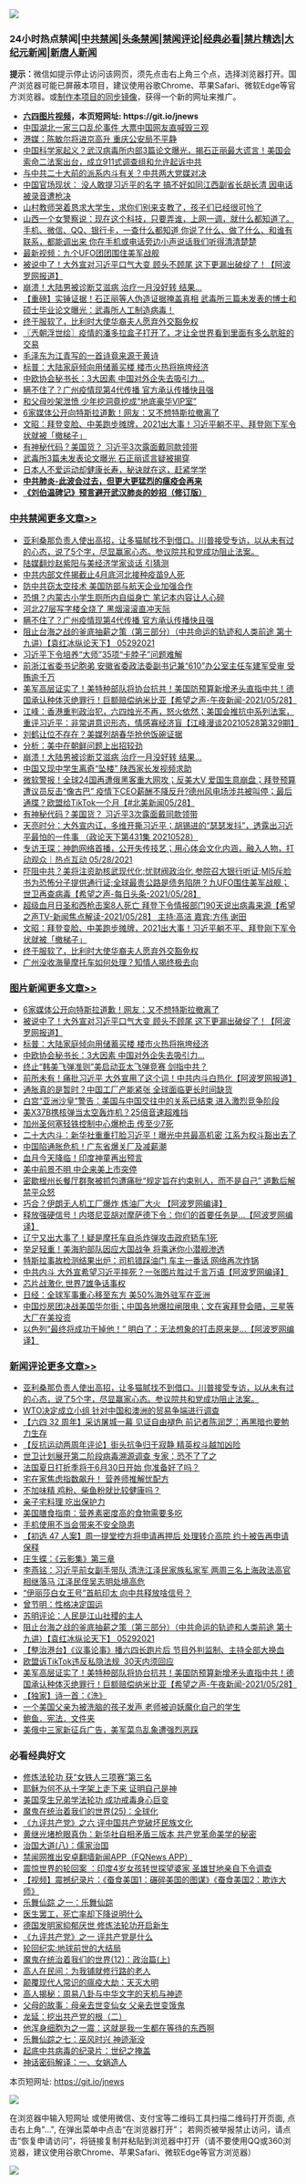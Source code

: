 ![](https://raw.githubusercontent.com/fqnews/bnews/master/64photo/fqnews-qr.jpg)

<div id="tt">
<h3>24小时热点禁闻|<a href="#%E4%B8%AD%E5%85%B1%E7%A6%81%E9%97%BB%E6%9B%B4%E5%A4%9A%E6%96%87%E7%AB%A0">中共禁闻</a>|<a href="#%E5%9B%BE%E7%89%87%E6%96%B0%E9%97%BB%E6%9B%B4%E5%A4%9A%E6%96%87%E7%AB%A0">头条禁闻</a>|<a href="#%E6%96%B0%E9%97%BB%E8%AF%84%E8%AE%BA%E6%9B%B4%E5%A4%9A%E6%96%87%E7%AB%A0">禁闻评论|<a href="#%E5%BF%85%E7%9C%8B%E7%BB%8F%E5%85%B8%E5%A5%BD%E6%96%87">经典必看|<a href="/video.md#%E7%A6%81%E7%89%87%E7%B2%BE%E9%80%89">禁片精选</a>|<a href="https://github.com/fqnews/djy/blob/master/gb/nf1351518.md#1">大纪元新闻</a>|<a href="https://github.com/fqnews/ntdtv/blob/master/gb/prog204.md#1">新唐人新闻</a></h3>
<div><b>提示：</b>微信如提示停止访问该网页，须先点击右上角三个点，选择浏览器打开。国产浏览器可能已屏蔽本项目，建议使用谷歌Chrome、苹果Safari、微软Edge等官方浏览器。或<a href="https://github.com/fqnews/bnews/blob/master/%E5%88%B6%E4%BD%9Cgit%E7%A6%81%E9%97%BB%E9%95%9C%E5%83%8F.md">制作本项目的同步镜像</a>，获得一个新的网址来推广。</div>
<ul>
<li><b><a href="http://d1.bdrive.tk/64.mp4" target="_blank">六四图片视频</a>，本页短网址: https://git.io/jnews</b></li>
<li><a href="/cbnews/20210529/1555892.md">中国湖北一家三口乱伦事件 大票中国网友直喊毁三观</a></li>
<li><a href="/cbnews/20210528/1555698.md">港媒：陈敏尔将进京高升 重庆公安局不平静</a></li>
<li><a href="/bannedvideo/20210529/1555925.md">中国科学家起义？武汉病毒所内部3篇论文曝光，揭石正丽最大谎言！美国会索命二法案出台，成立911式调查组和允许起诉中共</a></li>
<li><a href="/cbnews/20210528/1555727.md">与中共二十大前的派系内斗有关？中共两大党媒对决</a></li>
<li><a href="/bannedvideo/20210529/1555899.md">中国官场现状： 没人敢提习近平的名字 搞不好如同江西副省长胡长清 因电话被录音遭枪决</a></li>
<li><a href="/lifebaike/20210529/1555932.md">山村教师哭着恳求大学生，求你们别来支教了，孩子们已经很可怜了</a></li>
<li><a href="/bannedvideo/20210529/1556066.md">山西一个女警察说：现在这个科技，只要弄谁，上网一调，就什么都知道了。手机、微信、QQ、银行卡，一查什么都知道 你说了什么、做了什么、和谁有联系，都能调出来  你在手机或电话旁边小声说话我们听得清清楚楚</a></li>
<li><a href="/cnnews/20210528/1555779.md">最新视频：九个UFO团团围住美军战舰</a></li>
<li><a href="/topimagenews/20210529/1556099.md">被说中了！大外宣对习近平口气大变 顾头不顾尾 这下更漏出破绽了！【阿波罗网报道】</a></li>
<li><a href="/cbnews/20210529/1556072.md">崩溃！大陆男被诊断艾滋病 治疗一月没好转 结果…</a></li>
<li><a href="/bannedvideo/20210529/1555960.md">【重磅】实锤证据！石正丽等人伪造证据掩盖真相  武毒所三篇未发表的博士和硕士毕业论文曝光：武毒所人工制造病毒！</a></li>
<li><a href="/cbnews/20210529/1555911.md">终于服软了，比利时大使华裔夫人愿弃外交豁免权</a></li>
<li><a href="/ssgc/20210529/1555963.md">〖兲朝浮世绘〗疫情的潘多拉盒子打开了，才让全世界看到里面有多么肮脏的交易</a></li>
<li><a href="/cnnews/20210529/1555938.md">毛泽东为江青写的一首诗竟来源于黄诗</a></li>
<li><a href="/topimagenews/20210529/1555930.md">标普：大陆家庭倾向用储蓄买楼 楼市火热将拖垮经济</a></li>
<li><a href="/topimagenews/20210529/1555876.md">中欧协会秘书长：3大因素 中国对外企失去吸引力…</a></li>
<li><a href="/cbnews/20210529/1556167.md">瞒不住了？广州疫情现第4代传播 官方承认传播快且强</a></li>
<li><a href="/cnnews/20210529/1555816.md">和父母吵架泄愤 少年挖洞竟挖成“地底豪华VIP室”</a></li>
<li><a href="/topimagenews/20210529/1556157.md">6家媒体公开向特斯拉道歉！网友：又不想特斯拉撤离了</a></li>
<li><a href="/cbnews/20210529/1555953.md">文昭：拜登变脸、中美跑步摊牌，2021出大事！习近平躺不平、拜登刚下军令状就被「撤梯子」</a></li>
<li><a href="/cbnews/20210529/1556028.md">有神秘代码？美国货？ 习近平3次露面戴同款领带</a></li>
<li><a href="/cnnews/20210529/1556035.md">武毒所3篇未发表论文曝光 石正丽谎言疑被揭穿</a></li>
<li><a href="/health/20210529/1555921.md">日本人不爱运动却健康长寿，秘诀就在这，赶紧学学</a></li>
<li><b><a href="/comments/20200211/1275071.md" target="_blank">中共肺炎-此波会过去，但更大更猛烈的瘟疫会再来</a></b></li>
<li><b><a href="/comments/20200207/1272816.md" target="_blank">《刘伯温碑记》预言避开武汉肺炎的妙招（修订版）</a></b></li>
</ul>
</div>

<div class="catlist">
<h3><a href="/cbnews/" target="_blank">中共禁闻</a><span><a href="/cbnews/" target="_blank" rel="nofollow">更多文章>></a></span></h3>
<ul>
<li><a href="/comments/20210529/1556219.md" target="_blank">亚利桑那负责人使出高招，让多猫腻找不到借口。川普接受专访，以从未有过的心态，说了5个字，尽显赢家心态。参议院共和党成功阻止法案。</a></li>
<li><a href="/cbnews/20210529/1556201.md" target="_blank">陆媒翻炒赵紫阳与美经济学家谈话 引猜测</a></li>
<li><a href="/cbnews/20210529/1556199.md" target="_blank">中共内部文件揭截止4月底河北接种疫苗9人死</a></li>
<li><a href="/cbnews/20210529/1556179.md" target="_blank">防中共窃太空技术 美国防部与航天企业加强合作</a></li>
<li><a href="/cbnews/20210529/1556178.md" target="_blank">恐惧？内蒙古小学生厕所内自缢身亡 笔记本内容让人心碎</a></li>
<li><a href="/cbnews/20210529/1556171.md" target="_blank">河北27层写字楼全烧了 黑烟滚滚直冲天际</a></li>
<li><a href="/cbnews/20210529/1556167.md" target="_blank">瞒不住了？广州疫情现第4代传播 官方承认传播快且强</a></li>
<li><a href="/comments/20210529/1556127.md" target="_blank">阻止台海之战的釜底抽薪之策（第三部分）（中共命运的轨迹和人类前途  第十九讲）【袁红冰纵论天下】 05292021</a></li>
<li><a href="/cbnews/20210529/1556121.md" target="_blank">习近平下令培养“大师”35项“卡脖子”问题难解</a></li>
<li><a href="/cbnews/20210529/1556100.md" target="_blank">前浙江省委书记胞弟 安徽省委政法委副书记兼“610”办公室主任车建军受审 受贿逾千万</a></li>
<li><a href="/comments/20210529/1556098.md" target="_blank">美军高层证实了！美特种部队将协台抗共！美国防预算新增矛头直指中共！德国承认种体灭绝罪行！巨额赔偿纳米比亚【希望之声-午夜新闻-2021/05/28】</a></li>
<li><a href="/cbnews/20210529/1556087.md" target="_blank">江峰：香港重判政治犯，六四烛光不再，怒火依然；美国会推抗中系列法案，重评习近平：非常讲意识形态，情感寡经济盲【江峰漫谈20210528第329期】</a></li>
<li><a href="/cbnews/20210529/1556080.md" target="_blank">刘鹤让位不存在？美媒列胡春华抢他饭碗证据</a></li>
<li><a href="/cbnews/20210529/1556079.md" target="_blank">分析：美中在朝鲜问题上出招较劲</a></li>
<li><a href="/cbnews/20210529/1556072.md" target="_blank">崩溃！大陆男被诊断艾滋病 治疗一月没好转 结果…</a></li>
<li><a href="/cbnews/20210529/1556047.md" target="_blank">中国又现中学生离奇“坠楼” 陕西家长发视频求助</a></li>
<li><a href="/comments/20210529/1556042.md" target="_blank">微软警报！全球24国再遭俄黑客重大网攻；反美大V 爱国生意崩盘；拜登预算遭议员反击“像古巴” 疫情下CEO薪酬不降反升?德州风电场涉共被叫停；最后通牒？欧盟给TikTok一个月【#北美新闻05/28】</a></li>
<li><a href="/cbnews/20210529/1556028.md" target="_blank">有神秘代码？美国货？ 习近平3次露面戴同款领带</a></li>
<li><a href="/cbnews/20210529/1556027.md" target="_blank">天亮时分：大外宣内讧，多维开撕习近平；胡锡进的“瑟瑟发抖”，透露出习近平最怕的一件事 （政论天下第431集 20210528）</a></li>
<li><a href="/comments/20210529/1555980.md" target="_blank">专访王琛：神韵网络首播，公开失传技艺；用心体会文化内涵，融入人物，打动观众｜热点互动 05/28/2021</a></li>
<li><a href="/comments/20210529/1555967.md" target="_blank">吓阻中共？美将注资助核武现代化;忧财阀政治化 参院召大银行听证;MI5斥脸书为恐怖分子提供通行证;全球最贵公路是债务陷阱？九UFO围住美军战舰；世卫再查病毒【希望之声-每日头条-2021/05/28】</a></li>
<li><a href="/comments/20210529/1555966.md" target="_blank">超级血月日圣和西枪击案8人死亡  拜登下令情报部门90天说出病毒来源【希望之声TV-新闻焦点解读-2021/05/28】 主持:高洁  嘉宾:方伟  谢田</a></li>
<li><a href="/cbnews/20210529/1555953.md" target="_blank">文昭：拜登变脸、中美跑步摊牌，2021出大事！习近平躺不平、拜登刚下军令状就被「撤梯子」</a></li>
<li><a href="/cbnews/20210529/1555911.md" target="_blank">终于服软了，比利时大使华裔夫人愿弃外交豁免权</a></li>
<li><a href="/cbnews/20210529/1555901.md" target="_blank">广州没收海量摩托车如何处理？知情人揭终极去向</a></li>

</ul>
</div>
<div class="catlist">
<h3><a href="/topimagenews/" target="_blank">图片新闻</a><span><a href="/topimagenews/" target="_blank" rel="nofollow">更多文章>></a></span></h3>
<ul>
<li><a href="/topimagenews/20210529/1556157.md" target="_blank">6家媒体公开向特斯拉道歉！网友：又不想特斯拉撤离了</a></li>
<li><a href="/topimagenews/20210529/1556099.md" target="_blank">被说中了！大外宣对习近平口气大变 顾头不顾尾 这下更漏出破绽了！【阿波罗网报道】</a></li>
<li><a href="/topimagenews/20210529/1555930.md" target="_blank">标普：大陆家庭倾向用储蓄买楼 楼市火热将拖垮经济</a></li>
<li><a href="/topimagenews/20210529/1555876.md" target="_blank">中欧协会秘书长：3大因素 中国对外企失去吸引力…</a></li>
<li><a href="/topimagenews/20210529/1555852.md" target="_blank">终止“韩美飞弹准则”美启动亚太飞弹竞赛 剑指中共？</a></li>
<li><a href="/topimagenews/20210528/1555477.md" target="_blank">前所未有！痛批习近平 大外宣用了这个词！中共内斗白热化【阿波罗网报道】</a></li>
<li><a href="/topimagenews/20210528/1555148.md" target="_blank">通胀真的是暂时？中国工厂产能紧张 全球面临更长时间缺货</a></li>
<li><a href="/topimagenews/20210527/1554774.md" target="_blank">白宫“亚洲沙皇”警告：美国与中国交往中的关系已结束 进入激烈竞争阶段</a></li>
<li><a href="/topimagenews/20210527/1554539.md" target="_blank">美X37B携核弹当太空轰炸机？25倍音速超难挡</a></li>
<li><a href="/topimagenews/20210527/1554450.md" target="_blank">加州圣何塞轻铁控制中心爆枪击 传至少7死</a></li>
<li><a href="/topimagenews/20210526/1554119.md" target="_blank">二十大内斗：新华社重重打脸习近平！曝光中共最高机密 江系为权斗豁出去了</a></li>
<li><a href="/topimagenews/20210526/1554065.md" target="_blank">中国陷通胀危机！广东省爆关厂及减薪潮</a></li>
<li><a href="/topimagenews/20210526/1554015.md" target="_blank">血月今天降临！印度神童再出预言</a></li>
<li><a href="/topimagenews/20210526/1553823.md" target="_blank">美中前景不明 中企来美上市突停</a></li>
<li><a href="/topimagenews/20210526/1553805.md" target="_blank">密歇根州长餐厅群聚被抓包遭痛批“规定旨在约束别人，而不是自己” 道歉后解禁平众怒</a></li>
<li><a href="/topimagenews/20210525/1553428.md" target="_blank">巧合？伊朗无人机工厂爆炸 炼油厂大火 【阿波罗网编译】</a></li>
<li><a href="/topimagenews/20210525/1553330.md" target="_blank">释放强硬信号！内塔尼亚胡对摩萨德下令：你们的首要任务是…【阿波罗网编译】</a></li>
<li><a href="/topimagenews/20210525/1553122.md" target="_blank">辽宁又出大事了！疑是摩托车自杀炸弹攻击政府轿车1死</a></li>
<li><a href="/topimagenews/20210524/1552810.md" target="_blank">举足轻重！美海豹部队因应大国战争 将乘迷你小潜舰渗透</a></li>
<li><a href="/topimagenews/20210524/1552783.md" target="_blank">特斯拉事故检测结果出炉：司机错踩油门 车主一番话 网络再次炸锅</a></li>
<li><a href="/topimagenews/20210524/1552691.md" target="_blank">中共内斗 大外宣希望习近平摔死？一张图片胜过千言万语【阿波罗网编译】</a></li>
<li><a href="/topimagenews/20210524/1552507.md" target="_blank">芯片战激化 世界7雄争话事权</a></li>
<li><a href="/topimagenews/20210524/1552502.md" target="_blank">日经：全球军事重心移至东方 美50%海外驻军在亚洲</a></li>
<li><a href="/topimagenews/20210522/1551799.md" target="_blank">中国炒房团决战美国华尔街；中国各地爆拉闸限电；文在寅拜登会晤，三星等大厂在美投资</a></li>
<li><a href="/topimagenews/20210522/1551696.md" target="_blank">以色列“最终将成功干掉他！” 明白了：无法想象的打击原来是&#8230;【阿波罗网编译】</a></li>

</ul>
</div>
<div class="catlist">
<h3><a href="/comments/" target="_blank">新闻评论</a><span><a href="/comments/" target="_blank" rel="nofollow">更多文章>></a></span></h3>
<ul>
<li><a href="/comments/20210529/1556219.md" target="_blank">亚利桑那负责人使出高招，让多猫腻找不到借口。川普接受专访，以从未有过的心态，说了5个字，尽显赢家心态。参议院共和党成功阻止法案。</a></li>
<li><a href="/comments/20210529/1556207.md" target="_blank">WTO决定成立小组 针对中国和澳洲的贸易争端进行调查</a></li>
<li><a href="/comments/20210529/1556190.md" target="_blank">【六四 32 周年】采访屠城一幕 见证自由褪色 前记者陈润芝：再黑暗也要勉力生存</a></li>
<li><a href="/comments/20210529/1556189.md" target="_blank">【反抗运动两周年评论】街头抗争归于寂静 精英权斗越加凶险</a></li>
<li><a href="/comments/20210529/1556187.md" target="_blank">世卫计划展开第二阶段病毒溯源调查 专家：恐不了了之</a></li>
<li><a href="/comments/20210529/1556186.md" target="_blank">法国夏日打折季将于6月30日开始 你准备好了吗？</a></li>
<li><a href="/comments/20210529/1556182.md" target="_blank">宅在家焦虑指数飙升！ 营养师推解忧配方</a></li>
<li><a href="/comments/20210529/1556181.md" target="_blank">不加味精 鸡粉、柴鱼粉就比较健康吗？</a></li>
<li><a href="/comments/20210529/1556174.md" target="_blank">亲子宅料理 吃出保护力</a></li>
<li><a href="/comments/20210529/1556173.md" target="_blank">美国膳食指南：营养素密度高的食物需要多吃</a></li>
<li><a href="/comments/20210529/1556168.md" target="_blank">手机使用不当会带来不安全隐患</a></li>
<li><a href="/comments/20210529/1556163.md" target="_blank">【初选 47 人案】周一提堂控方将申请再押后 处理转介高院 约十被告再申请保释</a></li>
<li><a href="/comments/20210529/1556162.md" target="_blank">庄生蝶：《云影集》第三章</a></li>
<li><a href="/comments/20210529/1556144.md" target="_blank">李燕铭：习近平前女副手带队 清洗江泽民家族私家军 两周三名上海政法高官相继落马 江泽民侄吴志明处境高危</a></li>
<li><a href="/comments/20210529/1556142.md" target="_blank">“伊丽莎白女王号”首航印太 向中共释放啥信号？</a></li>
<li><a href="/comments/20210529/1556136.md" target="_blank">曾节明：性格决定国运</a></li>
<li><a href="/comments/20210529/1556135.md" target="_blank">苏明评论：人民是江山社稷的主人</a></li>
<li><a href="/comments/20210529/1556127.md" target="_blank">阻止台海之战的釜底抽薪之策（第三部分）（中共命运的轨迹和人类前途  第十九讲）【袁红冰纵论天下】 05292021</a></li>
<li><a href="/comments/20210529/1556115.md" target="_blank">【整治港台】《议事论事》播六四长跑片后 节目外判监制、主持全部大换血</a></li>
<li><a href="/comments/20210529/1556107.md" target="_blank">欧盟诉TikTok违反私隐法规  30天内须回应</a></li>
<li><a href="/comments/20210529/1556098.md" target="_blank">美军高层证实了！美特种部队将协台抗共！美国防预算新增矛头直指中共！德国承认种体灭绝罪行！巨额赔偿纳米比亚【希望之声-午夜新闻-2021/05/28】</a></li>
<li><a href="/comments/20210529/1556097.md" target="_blank">【独家】诗一首：《洗》</a></li>
<li><a href="/comments/20210529/1556089.md" target="_blank">一个美国父亲为被洗脑的孩子发声 老师被迫妖魔化自己的学生</a></li>
<li><a href="/comments/20210529/1556086.md" target="_blank">鲍鱼．宪法．文件夹</a></li>
<li><a href="/comments/20210529/1556082.md" target="_blank">美俄中三家新征兵广告，美军菜鸟乱象遭强烈恶踩</a></li>

</ul>
</div>

<div class="catlist">
<h3>必看经典好文</h3>
<ul>
<li><a href="/comments/20210328/1514058.md" target="_blank">修炼法轮功 获“女铁人三项赛”第三名</a></li>
<li><a href="/ccpdope/20190803/1168965.md" target="_blank">耶稣为何不从十字架上走下来 证明自己是神</a></li>
<li><a href="/comments/20210509/1542373.md" target="_blank">美国孪生兄弟学法轮功 成功戒毒身心巨变</a></li>
<li><a href="/comments/20181017/1014654.md" target="_blank">魔鬼在统治着我们的世界(25)：全球化</a></li>
<li><a href="/bookonline/20131116/201050.md" target="_blank">《九评共产党》之六 评中国共产党破坏民族文化</a></li>
<li><a href="/lifebaike/20180921/1001174.md" target="_blank">黄继光堵枪眼真伪：新华社自相矛盾三版本 共产党革命美学的秘密</a></li>
<li><a href="/cbnews/20190424/914482.md" target="_blank">治国大道(八)：儒家治国</a></li>
<li><a href="/comments/20200503/1322531.md" target="_blank">禁闻网推出安卓翻墙新闻APP（FQNews APP）</a></li>
<li><a href="/comments/20210307/1499941.md" target="_blank">震惊世界的轮回案 ：印度4岁女孩转世探望婆家 圣雄甘地亲自下令调查</a></li>
<li><a href="/comments/20210123/1473011.md" target="_blank">【视频】震撼纪录片：《蚕食美国1：碾碎美国的图谋》《蚕食美国2：欺诈大师》</a></li>
<li><a href="/tculture/20170710/789533.md" target="_blank">乐舞仙踪 之一：乐舞仙踪</a></li>
<li><a href="/sohnews/20150904/445868.md" target="_blank">医生罢工，死亡率却下降说明什么</a></li>
<li><a href="/comments/20200722/1364497.md" target="_blank">德国发明家抑郁厌世 修炼法轮功开启新生</a></li>
<li><a href="/bookonline/20131116/201056.md" target="_blank">《九评共产党》之一 评共产党是什么</a></li>
<li><a href="/comments/20200920/582873.md" target="_blank">轮回纪实:地球前世的大结局</a></li>
<li><a href="/topimagenews/20180601/951286.md" target="_blank">魔鬼在统治着我们的世界(12)：政治篇(上)</a></li>
<li><a href="/tculture/20121023/72121.md" target="_blank">高人在民间：为我铺就修行路的老人</a></li>
<li><a href="/comments/20200619/783185.md" target="_blank">颠覆现代人常识的瘟疫大劫：天灭大明</a></li>
<li><a href="/aomi/history/20170924/831575.md" target="_blank">高人揭秘：周易八卦与中华文字的天机与神迹</a></li>
<li><a href="/cbnews/20210507/1541162.md" target="_blank">父母的故事：母亲去世变仙女 父亲去世变饿鬼</a></li>
<li><a href="/comments/20200928/1404653.md" target="_blank">龙延：挖出共产党的根（二）</a></li>
<li><a href="/topimagenews/20210219/1489990.md" target="_blank">他浑身细胞为之一震：这就是我一生都在等待的东西啊</a></li>
<li><a href="/tculture/20190101/792550.md" target="_blank">乐舞仙踪之七：巫风时兴 神迹渐没</a></li>
<li><a href="/comments/20200702/1354076.md" target="_blank">起底中共病毒的纪录片：世纪之掩盖</a></li>
<li><a href="/comments/20200609/1342224.md" target="_blank">神话密码解译：一、女娲造人</a></li>

</ul>
</div>

本页短网址: https://git.io/jnews

![](https://raw.githubusercontent.com/fqnews/bnews/master/64photo/fqnews-qr.jpg)

在浏览器中输入短网址 或使用微信、支付宝等二维码工具扫描二维码打开页面, 点击右上角"...", 在弹出菜单中点击“在浏览器打开”； 若网页被举报禁止访问，请点击“恢复申请访问”，将链接复制并粘贴到浏览器中打开（请不要使用QQ或360浏览器，建议使用谷歌Chrome、苹果Safari、微软Edge等官方浏览器）

![](https://raw.githubusercontent.com/fqnews/bnews/master/64photo/wx.jpg)